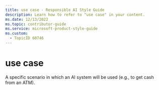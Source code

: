 ```yaml
---
title: use case - Responsible AI Style Guide
description: Learn how to refer to "use case" in your content.
ms.date: 12/13/2022
ms.topic: contributor-guide
ms.service: microsoft-product-style-guide
ms.custom:
  - TopicID 60746
---
```



# use case

A specific scenario in which an AI system will be used (e.g., to get cash from an ATM).